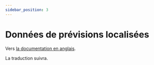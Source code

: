 ```yaml
---
sidebar_position: 3
---
```


# Données de prévisions localisées

Vers [la documentation en anglais](https://opendatadocs.meteoswiss.ch/e-forecast-data/e4-local-forecast-data).

La traduction suivra.
